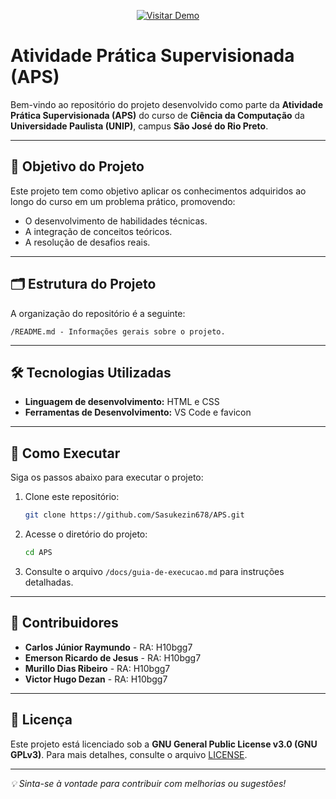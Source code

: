 <p align="center">
  <a href="https://sasukezin678.github.io/APS/" target="_blank">
    <img src="https://img.shields.io/badge/🔗%20Abrir%20Demo-Visitar%20Site-blue" alt="Visitar Demo" />
  </a>
</p>

# Atividade Prática Supervisionada (APS)

Bem-vindo ao repositório do projeto desenvolvido como parte da **Atividade Prática Supervisionada (APS)** do curso de **Ciência da Computação** da **Universidade Paulista (UNIP)**, campus **São José do Rio Preto**.

---

## 🎯 Objetivo do Projeto

Este projeto tem como objetivo aplicar os conhecimentos adquiridos ao longo do curso em um problema prático, promovendo:
- O desenvolvimento de habilidades técnicas.
- A integração de conceitos teóricos.
- A resolução de desafios reais.

---

## 🗂️ Estrutura do Projeto

A organização do repositório é a seguinte:

```
/README.md - Informações gerais sobre o projeto.
``` 

---

## 🛠️ Tecnologias Utilizadas

- **Linguagem de desenvolvimento:** HTML e CSS
- **Ferramentas de Desenvolvimento:** VS Code e favicon

---

## 🚀 Como Executar

Siga os passos abaixo para executar o projeto:

1. Clone este repositório:
    ```bash
    git clone https://github.com/Sasukezin678/APS.git
    ```
2. Acesse o diretório do projeto:
    ```bash
    cd APS
    ```
3. Consulte o arquivo `/docs/guia-de-execucao.md` para instruções detalhadas.

---

## 👥 Contribuidores

- **Carlos Júnior Raymundo** - RA: H10bgg7  
- **Emerson Ricardo de Jesus** - RA: H10bgg7  
- **Murillo Dias Ribeiro** - RA: H10bgg7  
- **Victor Hugo Dezan** - RA: H10bgg7  

---

## 📜 Licença

Este projeto está licenciado sob a **GNU General Public License v3.0 (GNU GPLv3)**. Para mais detalhes, consulte o arquivo [LICENSE](LICENSE).

---

*💡 Sinta-se à vontade para contribuir com melhorias ou sugestões!*
